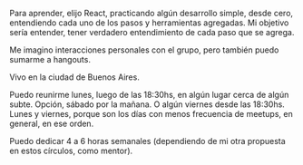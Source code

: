 Para aprender, elijo React, practicando algún desarrollo simple, desde cero, entendiendo
cada uno de los pasos y herramientas agregadas. Mi objetivo sería entender, tener verdadero entendimiento de cada
paso que se agrega.

Me imagino interacciones personales con el grupo, pero también puedo sumarme a hangouts.

Vivo en la ciudad de Buenos Aires.

Puedo reunirme lunes, luego de las 18:30hs, en algún lugar cerca de algún subte. Opción, sábado por la mañana. O
algún viernes desde las 18:30hs. Lunes y viernes, porque son los días con menos frecuencia de meetups, en general,
en ese orden.

Puedo dedicar 4 a 6 horas semanales (dependiendo de mi otra propuesta en estos círculos, como mentor).


